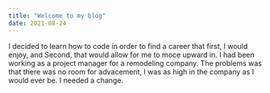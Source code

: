 ```yaml
---
title: "Welcome to my blog"
date: 2021-08-24
---
```

I decided to learn how to code in order to find a career that first, I would enjoy, and Second, that would allow for me to moce upward in. I had been working as a project manager for a remodeling company. The problems was that there was no room for advacement, I was as high in the company as I would ever be. I needed a change.
